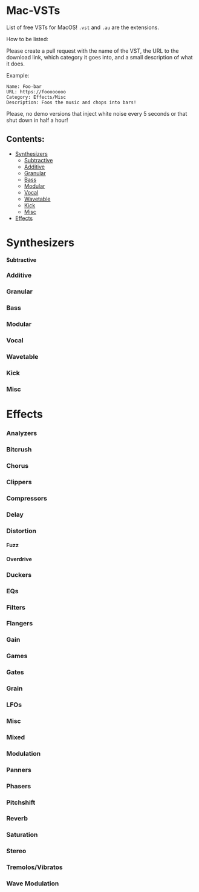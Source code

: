 # Mac-VSTs
List of free VSTs for MacOS! `.vst` and `.au` are the extensions.

How to be listed:

Please create a pull request with the name of the VST, the URL to the download link, which category it goes into, and a small description of what it does. 

Example:

```
Name: Foo-bar
URL: https://foooooooo
Category: Effects/Misc
Description: Foos the music and chops into bars!
```
Please, no demo versions that inject white noise every 5 seconds or that shut down in half a hour!

## Contents:
 + [Synthesizers](https://github.com/GingkathFox/Mac-VSTs#synthesizers)
   - [Subtractive](https://github.com/GingkathFox/Mac-VSTs#subtractive)
   - [Additive](https://github.com/GingkathFox/Mac-VSTs#additive)
   - [Granular](https://github.com/GingkathFox/Mac-VSTs#granular)
   - [Bass](https://github.com/GingkathFox/Mac-VSTs#bass)
   - [Modular](https://github.com/GingkathFox/Mac-VSTs#modular)
   - [Vocal](https://github.com/GingkathFox/Mac-VSTs#vocal)
   - [Wavetable](https://github.com/GingkathFox/Mac-VSTs#wavetable)
   - [Kick](https://github.com/GingkathFox/Mac-VSTs#kick)
   - [Misc](https://github.com/GingkathFox/Mac-VSTs#misc)
 + [Effects](https://github.com/GingkathFox/Mac-VSTs#effects)
# Synthesizers

#### Subtractive

### Additive

### Granular

### Bass

### Modular

### Vocal

### Wavetable

### Kick

### Misc

# Effects

### Analyzers

### Bitcrush

### Chorus

### Clippers

### Compressors

### Delay

### Distortion

#### Fuzz

#### Overdrive

### Duckers

### EQs

### Filters

### Flangers

### Gain

### Games

### Gates

### Grain

### LFOs

### Misc

### Mixed

### Modulation

### Panners

### Phasers

### Pitchshift

### Reverb

### Saturation

### Stereo

### Tremolos/Vibratos

### Wave Modulation

